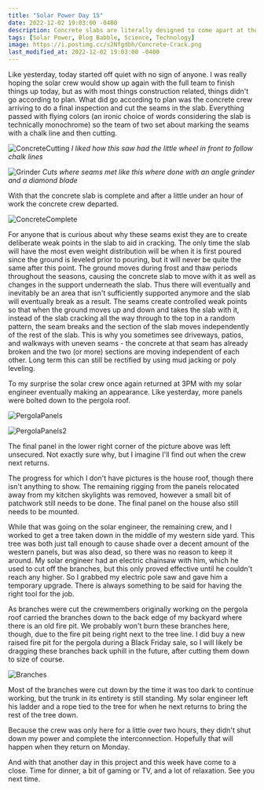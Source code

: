 ```yaml
---
title: "Solar Power Day 15"
date: 2022-12-02 19:03:00 -0400
description: Concrete slabs are literally designed to come apart at the seams?  Curious...
tags: [Solar Power, Blog Babble, Science, Technology]
image: https://i.postimg.cc/s2Nfgdbh/Concrete-Crack.png
last_modified_at: 2022-12-02 19:03:00 -0400
---
```


Like yesterday, today started off quiet with no sign of anyone. I was really hoping the solar crew would show up again with the full team to finish things up today, but as with most things construction related, things didn't go according to plan. What did go according to plan was the concrete crew arriving to do a final inspection and cut the seams in the slab. Everything passed with flying colors (an ironic choice of words considering the slab is technically monochrome) so the team of two set about marking the seams with a chalk line and then cutting.

![ConcreteCutting](https://i.postimg.cc/s2B3MHYG/IMG-20221202-123358.jpg)
*<i>I liked how this saw had the little wheel in front to follow chalk lines</i>*

![Grinder](https://i.postimg.cc/DwwvTwmg/IMG-20221202-122604.jpg)
*<i>Cuts where seams met like this where done with an angle grinder and a diamond blade</i>*

With that the concrete slab is complete and after a little under an hour of work the concrete crew departed.

![ConcreteComplete](https://i.postimg.cc/Lsr2LkDC/IMG-20221202-123803.jpg)

For anyone that is curious about why these seams exist they are to create deliberate weak points in the slab to aid in cracking. The only time the slab will have the most even weight distribution will be when it is first poured since the ground is leveled prior to pouring, but it will never be quite the same after this point. The ground moves during frost and thaw periods throughout the seasons, causing the concrete slab to move with it as well as changes in the support underneath the slab. Thus there will eventually and inevitably be an area that isn't sufficiently supported anymore and the slab will eventually break as a result. The seams create controlled weak points so that when the ground moves up and down and takes the slab with it, instead of the slab cracking all the way through to the top in a random pattern, the seam breaks and the section of the slab moves independently of the rest of the slab. This is why you sometimes see driveways, patios, and walkways with uneven seams - the concrete at that seam has already broken and the two (or more) sections are moving independent of each other. Long term this can still be rectified by using mud jacking or poly leveling.

To my surprise the solar crew once again returned at 3PM with my solar engineer eventually making an appearance. Like yesterday, more panels were bolted down to the pergola roof.

![PergolaPanels](https://i.postimg.cc/0QDxf6H8/IMG-20221202-161332.jpg)

![PergolaPanels2](https://i.postimg.cc/d3FFSqzG/IMG-20221202-162150.jpg)

The final panel in the lower right corner of the picture above was left unsecured. Not exactly sure why, but I imagine I'll find out when the crew next returns.

The progress for which I don't have pictures is the house roof, though there isn't anything to show.  The remaining rigging from the panels relocated away from my kitchen skylights was removed, however a small bit of patchwork still needs to be done.  The final panel on the house also still needs to be mounted.

While that was going on the solar engineer, the remaining crew, and I worked to get a tree taken down in the middle of my western side yard.  This tree was both just tall enough to cause shade over a decent amount of the western panels, but was also dead, so there was no reason to keep it around.  My solar engineer had an electric chainsaw with him, which he used to cut off the branches, but this only proved effective until he couldn't reach any higher.  So I grabbed my electric pole saw and gave him a temporary upgrade.  There is always something to be said for having the right tool for the job.

As branches were cut the crewmembers originally working on the pergola roof carried the branches down to the back edge of my backyard where there is an old fire pit. We probably won't burn these branches here, though, due to the fire pit being right next to the tree line. I did buy a new raised fire pit for the pergola during a Black Friday sale, so I will likely be dragging these branches back uphill in the future, after cutting them down to size of course.

![Branches](https://i.postimg.cc/BZ54PKKp/IMG-20221202-170203.jpg)

Most of the branches were cut down by the time it was too dark to continue working, but the trunk in its entirety is still standing. My solar engineer left his ladder and a rope tied to the tree for when he next returns to bring the rest of the tree down.

Because the crew was only here for a little over two hours, they didn't shut down my power and complete the interconnection.  Hopefully that will happen when they return on Monday.

And with that another day in this project and this week have come to a close. Time for dinner, a bit of gaming or TV, and a lot of relaxation. See you next time.